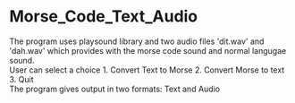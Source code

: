 # Morse_Code_Text_Audio
The program uses playsound library and two audio files 'dit.wav' and 'dah.wav' which provides with the morse code sound and normal langugae sound. <br />
User can select a choice 1. Convert Text to Morse 2. Convert Morse to text 3. Quit <br />
The program gives output in two formats: Text and Audio <br />
